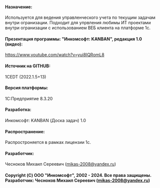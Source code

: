 #### Назначение: 
Используется для ведения управленческого учета по текущим задачам внутри огранизации. Подходит для упрвления любимы ИТ проектами внутри огранизации 
с использованием ВЕБ клиента на платформе 1с.   
#### Презентация программы: "Инкомсофт: KANBAN", редакция 1.0 (видео):
https://www.youtube.com/watch?v=yui8IQRomL8
#### Источник на GITHUB: 
1CEDT (2022.1.5+13) 
#### Версия платформы: 
1С:Предприятие 8.3.20
#### Разработка: 
Инкомсофт: KANBAN (Доска задач) 1.0 
#### Распространение: 
Распростроняется в рамках лицензии 1с. 
#### Разработчик: 
Чесноков Михаил Сереевич (mikas-2008@yandex.ru) 
#### Copyright (С) ООО "Инкомсофт", 2002 - 2024. Все права защищены. Разработчик: Чесноков Михаил Сереевич (mikas-2008@yandex.ru)
